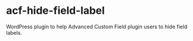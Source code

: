 # acf-hide-field-label
WordPress plugin to help Advanced Custom Field plugin users to hide field labels.
